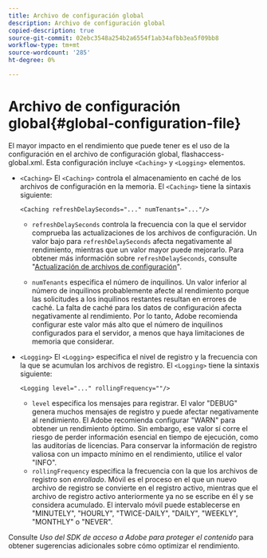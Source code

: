 ```yaml
---
title: Archivo de configuración global
description: Archivo de configuración global
copied-description: true
source-git-commit: 02ebc3548a254b2a6554f1ab34afbb3ea5f09bb8
workflow-type: tm+mt
source-wordcount: '285'
ht-degree: 0%

---
```


# Archivo de configuración global{#global-configuration-file}

El mayor impacto en el rendimiento que puede tener es el uso de la configuración en el archivo de configuración global, flashaccess-global.xml. Esta configuración incluye `<Caching>` y `<Logging>` elementos.

* `<Caching>` El `<Caching>` controla el almacenamiento en caché de los archivos de configuración en la memoria. El `<Caching>` tiene la sintaxis siguiente:

  ```
  <Caching refreshDelaySeconds="..." numTenants="..."/>
  ```

   * `refreshDelaySeconds` controla la frecuencia con la que el servidor comprueba las actualizaciones de los archivos de configuración. Un valor bajo para `refreshDelaySeconds` afecta negativamente al rendimiento, mientras que un valor mayor puede mejorarlo. Para obtener más información sobre `refreshDelaySeconds`, consulte &quot;[Actualización de archivos de configuración](../../aaxs-protected-streaming/updating-configuration-files/updating-configuration-files-overview.md)&quot;.

   * `numTenants` especifica el número de inquilinos. Un valor inferior al número de inquilinos probablemente afecte al rendimiento porque las solicitudes a los inquilinos restantes resultan en errores de caché. La falta de caché para los datos de configuración afecta negativamente al rendimiento. Por lo tanto, Adobe recomienda configurar este valor más alto que el número de inquilinos configurados para el servidor, a menos que haya limitaciones de memoria que considerar.

* `<Logging>` El `<Logging>` especifica el nivel de registro y la frecuencia con la que se acumulan los archivos de registro. El `<Logging>` tiene la sintaxis siguiente:

  ```
  <Logging level="..." rollingFrequency=""/>
  ```

   * `level` especifica los mensajes para registrar. El valor &quot;DEBUG&quot; genera muchos mensajes de registro y puede afectar negativamente al rendimiento. El Adobe recomienda configurar &quot;WARN&quot; para obtener un rendimiento óptimo. Sin embargo, ese valor sí corre el riesgo de perder información esencial en tiempo de ejecución, como las auditorías de licencias. Para conservar la información de registro valiosa con un impacto mínimo en el rendimiento, utilice el valor &quot;INFO&quot;.
   * `rollingFrequency` especifica la frecuencia con la que los archivos de registro son *enrollado*. Móvil es el proceso en el que un nuevo archivo de registro se convierte en el registro activo, mientras que el archivo de registro activo anteriormente ya no se escribe en él y se considera acumulado. El intervalo móvil puede establecerse en &quot;MINUTELY&quot;, &quot;HOURLY&quot;, &quot;TWICE-DAILY&quot;, &quot;DAILY&quot;, &quot;WEEKLY&quot;, &quot;MONTHLY&quot; o &quot;NEVER&quot;.

Consulte *Uso del SDK de acceso a Adobe para proteger el contenido* para obtener sugerencias adicionales sobre cómo optimizar el rendimiento.
